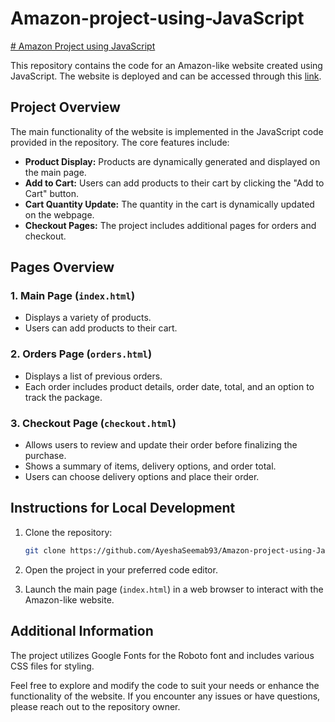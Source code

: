 # Amazon-project-using-JavaScript
[# Amazon Project using JavaScript](https://ayeshaseemab93.github.io/Amazon-project-using-JavaScript/)

This repository contains the code for an Amazon-like website created using JavaScript. The website is deployed and can be accessed through this [link](https://ayeshaseemab93.github.io/Amazon-project-using-JavaScript/).

## Project Overview

The main functionality of the website is implemented in the JavaScript code provided in the repository. The core features include:

- **Product Display:** Products are dynamically generated and displayed on the main page.
- **Add to Cart:** Users can add products to their cart by clicking the "Add to Cart" button.
- **Cart Quantity Update:** The quantity in the cart is dynamically updated on the webpage.
- **Checkout Pages:** The project includes additional pages for orders and checkout.

## Pages Overview

### 1. Main Page (`index.html`)

- Displays a variety of products.
- Users can add products to their cart.

### 2. Orders Page (`orders.html`)

- Displays a list of previous orders.
- Each order includes product details, order date, total, and an option to track the package.

### 3. Checkout Page (`checkout.html`)

- Allows users to review and update their order before finalizing the purchase.
- Shows a summary of items, delivery options, and order total.
- Users can choose delivery options and place their order.

## Instructions for Local Development

1. Clone the repository:

   ```bash
   git clone https://github.com/AyeshaSeemab93/Amazon-project-using-JavaScript.git
   ```

2. Open the project in your preferred code editor.

3. Launch the main page (`index.html`) in a web browser to interact with the Amazon-like website.

## Additional Information

The project utilizes Google Fonts for the Roboto font and includes various CSS files for styling.

Feel free to explore and modify the code to suit your needs or enhance the functionality of the website. If you encounter any issues or have questions, please reach out to the repository owner.
